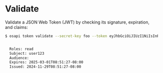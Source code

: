 # Validate

Validate a JSON Web Token (JWT) by checking its signature, expiration, and claims:

```bash
$ osapi token validate --secret-key foo --token eyJhbGciOiJIUzI1NiIsInR5cCI6IkpXVCJ9.eyJyb2xlcyI6WyJyZWFkIl0sImlzcyI6Im9zYXBpIiwic3ViIjoidXNlcjEyMyIsImV4cCI6MTc0MDg0Nzg4NywiaWF0IjoxNzMyODk5MDg3fQ.c_gYUOFzeg7GOraAtTRuyH_g_u4KluuuGATITVdQu2E


  Roles: read
  Subject: user123
  Audience:
  Expires: 2025-03-01T08:51:27-08:00
  Issued: 2024-11-29T08:51:27-08:00
```
